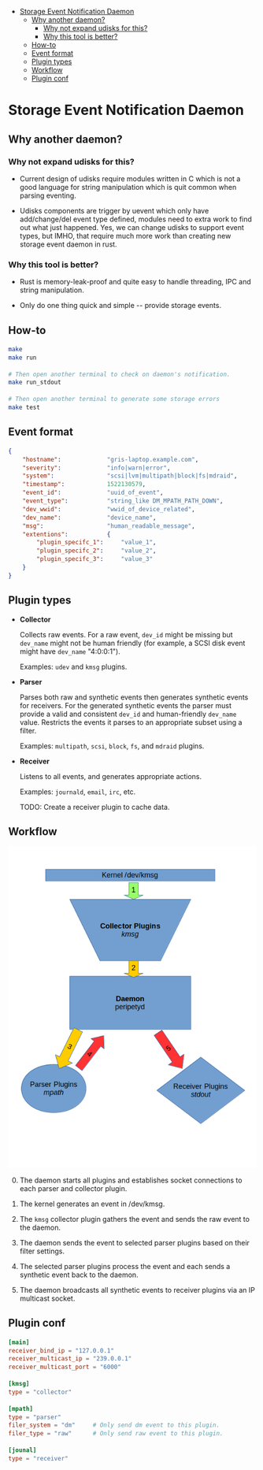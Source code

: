 <!-- vim-markdown-toc GFM -->

* [Storage Event Notification Daemon](#storage-event-notification-daemon)
    * [Why another daemon?](#why-another-daemon)
        * [Why not expand udisks for this?](#why-not-expand-udisks-for-this)
        * [Why this tool is better?](#why-this-tool-is-better)
    * [How-to](#how-to)
    * [Event format](#event-format)
    * [Plugin types](#plugin-types)
    * [Workflow](#workflow)
    * [Plugin conf](#plugin-conf)

<!-- vim-markdown-toc -->

# Storage Event Notification Daemon

## Why another daemon?

### Why not expand udisks for this?

 * Current design of udisks require modules written in C which is not a good
   language for string manipulation which is quit common when parsing eventing.

 * Udisks components are trigger by uevent which only have add/change/del
   event type defined, modules need to extra work to find out what just
   happened. Yes, we can change udisks to support event types, but IMHO, that
   require much more work than creating new storage event daemon in rust.

### Why this tool is better?

 * Rust is memory-leak-proof and quite easy to handle threading, IPC and string
   manipulation.

 * Only do one thing quick and simple -- provide storage events.

## How-to

```bash
make
make run

# Then open another terminal to check on daemon's notification.
make run_stdout

# Then open another terminal to generate some storage errors
make test
```

## Event format
```json
{
    "hostname":             "gris-laptop.example.com",
    "severity":             "info|warn|error",
    "system":               "scsi|lvm|multipath|block|fs|mdraid",
    "timestamp":            1522130579,
    "event_id":             "uuid_of_event",
    "event_type":           "string_like DM_MPATH_PATH_DOWN",
    "dev_wwid":             "wwid_of_device_related",
    "dev_name":             "device_name",
    "msg":                  "human_readable_message",
    "extentions":           {
        "plugin_specifc_1":     "value_1",
        "plugin_specifc_2":     "value_2",
        "plugin_specifc_3":     "value_3"
    }
}
```

## Plugin types
* **Collector**

  Collects raw events.
  For a raw event, `dev_id` might be missing but `dev_name` might not
  be human friendly (for example, a SCSI disk event might have `dev_name`
  "4:0:0:1").

  Examples: `udev` and `kmsg` plugins.

* **Parser**

  Parses both raw and synthetic events then generates synthetic events for
  receivers.
  For the generated synthetic events the parser must provide a valid and
  consistent `dev_id` and human-friendly `dev_name` value.
  Restricts the events it parses to an appropriate subset using a filter.

  Examples: `multipath`, `scsi`, `block`, `fs`, and `mdraid` plugins.

* **Receiver**

  Listens to all events, and generates appropriate actions.

  Examples: `journald`, `email`, `irc`, etc.

  TODO: Create a receiver plugin to cache data.

## Workflow

![work flow](./peripety_design.png)

0. The daemon starts all plugins and establishes socket connections to each
parser and collector plugin.

1. The kernel generates an event in /dev/kmsg.
2. The `kmsg` collector plugin gathers the event and sends the raw event to the daemon.
3. The daemon sends the event to selected parser plugins based on their filter settings.
4. The selected parser plugins process the event and each sends a synthetic event back to the daemon.
5. The daemon broadcasts all synthetic events to receiver plugins via an IP multicast socket.

## Plugin conf

```toml
[main]
receiver_bind_ip = "127.0.0.1"
receiver_multicast_ip = "239.0.0.1"
receiver_multicast_port = "6000"

[kmsg]
type = "collector"

[mpath]
type = "parser"
filer_system = "dm"     # Only send dm event to this plugin.
filer_type = "raw"      # Only send raw event to this plugin.

[jounal]
type = "receiver"
```
